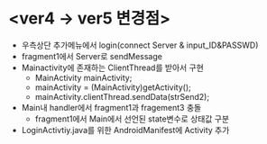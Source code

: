 # <ver4 → ver5 변경점>
- 우측상단 추가메뉴에서 login(connect Server & input_ID&PASSWD)
- fragment1에서 Server로 sendMessage
- Mainactivity에 존재하는 ClientThread를 받아서 구현
    - MainActivity mainActivity;
    - mainActivity = (MainActivity)getActivity();
    - mainActivity.clientThread.sendData(strSend2);
- Main내 handler에서 fragment1과 fragement3 충돌
    - fragment1에서 Main에서 선언된 state변수로 상태값 구분
- LoginActivtiy.java를 위한 AndroidManifest에 Activity 추가
